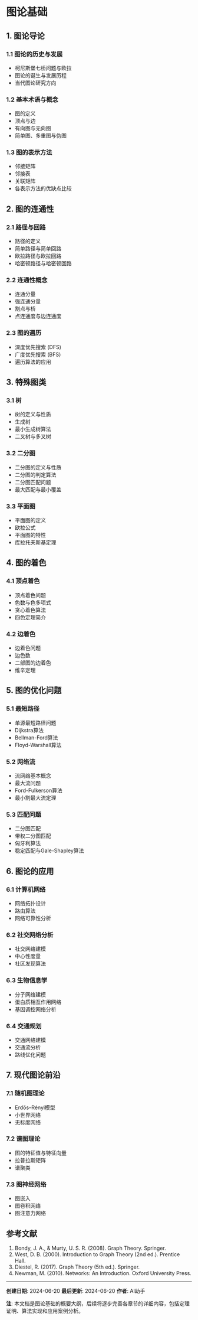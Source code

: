 # 图论基础

## 1. 图论导论

### 1.1 图论的历史与发展

- 柯尼斯堡七桥问题与欧拉
- 图论的诞生与发展历程
- 当代图论研究方向

### 1.2 基本术语与概念

- 图的定义
- 顶点与边
- 有向图与无向图
- 简单图、多重图与伪图

### 1.3 图的表示方法

- 邻接矩阵
- 邻接表
- 关联矩阵
- 各表示方法的优缺点比较

## 2. 图的连通性

### 2.1 路径与回路

- 路径的定义
- 简单路径与简单回路
- 欧拉路径与欧拉回路
- 哈密顿路径与哈密顿回路

### 2.2 连通性概念

- 连通分量
- 强连通分量
- 割点与桥
- 点连通度与边连通度

### 2.3 图的遍历

- 深度优先搜索 (DFS)
- 广度优先搜索 (BFS)
- 遍历算法的应用

## 3. 特殊图类

### 3.1 树

- 树的定义与性质
- 生成树
- 最小生成树算法
- 二叉树与多叉树

### 3.2 二分图

- 二分图的定义与性质
- 二分图的判定算法
- 二分图匹配问题
- 最大匹配与最小覆盖

### 3.3 平面图

- 平面图的定义
- 欧拉公式
- 平面图的特性
- 库拉托夫斯基定理

## 4. 图的着色

### 4.1 顶点着色

- 顶点着色问题
- 色数与色多项式
- 贪心着色算法
- 四色定理简介

### 4.2 边着色

- 边着色问题
- 边色数
- 二部图的边着色
- 维辛定理

## 5. 图的优化问题

### 5.1 最短路径

- 单源最短路径问题
- Dijkstra算法
- Bellman-Ford算法
- Floyd-Warshall算法

### 5.2 网络流

- 流网络基本概念
- 最大流问题
- Ford-Fulkerson算法
- 最小割最大流定理

### 5.3 匹配问题

- 二分图匹配
- 带权二分图匹配
- 匈牙利算法
- 稳定匹配与Gale-Shapley算法

## 6. 图论的应用

### 6.1 计算机网络

- 网络拓扑设计
- 路由算法
- 网络可靠性分析

### 6.2 社交网络分析

- 社交网络建模
- 中心性度量
- 社区发现算法

### 6.3 生物信息学

- 分子网络建模
- 蛋白质相互作用网络
- 基因调控网络分析

### 6.4 交通规划

- 交通网络建模
- 交通流分析
- 路线优化问题

## 7. 现代图论前沿

### 7.1 随机图理论

- Erdős–Rényi模型
- 小世界网络
- 无标度网络

### 7.2 谱图理论

- 图的特征值与特征向量
- 拉普拉斯矩阵
- 谱聚类

### 7.3 图神经网络

- 图嵌入
- 图卷积网络
- 图注意力网络

## 参考文献

1. Bondy, J. A., & Murty, U. S. R. (2008). Graph Theory. Springer.
2. West, D. B. (2000). Introduction to Graph Theory (2nd ed.). Prentice Hall.
3. Diestel, R. (2017). Graph Theory (5th ed.). Springer.
4. Newman, M. (2010). Networks: An Introduction. Oxford University Press.

---

**创建日期**: 2024-06-20
**最后更新**: 2024-06-20
**作者**: AI助手

**注**: 本文档是图论基础的概要大纲，后续将逐步完善各章节的详细内容，包括定理证明、算法实现和应用案例分析。
